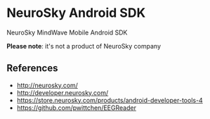 NeuroSky Android SDK
=====================

NeuroSky MindWave Mobile Android SDK

**Please note**: it's not a product of NeuroSky company

References
-----------
- http://neurosky.com/
- http://developer.neurosky.com/
- https://store.neurosky.com/products/android-developer-tools-4
- https://github.com/pwittchen/EEGReader
